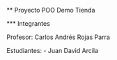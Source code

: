 ** Proyecto POO Demo Tienda

*** Integrantes

Profesor: Carlos Andrés Rojas Parra

Estudiantes:
    - Juan David Arcila